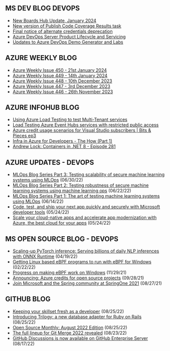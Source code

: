 ## MS DEV BLOG DEVOPS 

<!-- DEVBLOGDEVOPS:START -->
- [New Boards Hub Update, January 2024](https://devblogs.microsoft.com/devops/new-boards-hub-update-january-2024/)
- [New version of Publish Code Coverage Results task](https://devblogs.microsoft.com/devops/new-pccr-task/)
- [Final notice of alternate credentials deprecation](https://devblogs.microsoft.com/devops/final-notice-of-alternate-credentials-deprecation/)
- [Azure DevOps Server Product Lifecycle and Servicing](https://devblogs.microsoft.com/devops/azure-devops-server-product-lifecycle-and-servicing/)
- [Updates to Azure DevOps Demo Generator and Labs](https://devblogs.microsoft.com/devops/updates-to-azure-devops-demo-generator-and-labs/)
<!-- DEVBLOGDEVOPS:END -->


## AZURE WEEKLY BLOG

<!-- AZUREWEEKLY:START -->
- [Azure Weekly Issue 450 - 21st January 2024](https://azureweekly.info/issue-450.html)
- [Azure Weekly Issue 449 - 14th January 2024](https://azureweekly.info/issue-449.html)
- [Azure Weekly Issue 448 - 10th December 2023](https://azureweekly.info/issue-448.html)
- [Azure Weekly Issue 447 - 3rd December 2023](https://azureweekly.info/issue-447.html)
- [Azure Weekly Issue 446 - 26th November 2023](https://azureweekly.info/issue-446.html)
<!-- AZUREWEEKLY:END -->

## AZURE INFOHUB BLOG 

<!-- AZUREINFOHUB:START -->
- [Using Azure Load Testing to test Multi-Tenant services](https://techcommunity.microsoft.com/t5/azure-architecture-blog/using-azure-load-testing-to-test-multi-tenant-services/ba-p/4037435)
- [Load Testing Azure Event Hubs services with restricted public access](https://techcommunity.microsoft.com/t5/azure-architecture-blog/load-testing-azure-event-hubs-services-with-restricted-public/ba-p/4037388)
- [Azure credit usage scenarios for Visual Studio subscribers | Bits &amp; Pieces ep3](https://www.youtube.com/watch?v=mEIL_ZX19b0)
- [Infra in Azure for Developers - The How &lpar;Part 1&rpar;](https://techcommunity.microsoft.com/t5/azure-developer-community-blog/infra-in-azure-for-developers-the-how-part-1/ba-p/4036531)
- [Andrew Lock: Containers in .NET 8 - Episode 281](http://feed.azuredevops.show/andrew-lock-containers-in-net-8-episode-281)
<!-- AZUREINFOHUB:END -->


## AZURE UPDATES - DEVOPS 

<!-- AZUREUPDATES:START -->

 - [MLOps Blog Series Part 3: Testing scalability of secure machine learning systems using MLOps](https://azure.microsoft.com/blog/mlops-blog-series-part-3-testing-scalability-of-secure-machine-learning-systems-using-mlops/) (06/30/22)
 - [MLOps Blog Series Part 2: Testing robustness of secure machine learning systems using machine learning ops](https://azure.microsoft.com/blog/mlops-blog-series-part-2-testing-robustness-of-secure-machine-learning-systems-using-machine-learning-ops/) (06/22/22)
 - [MLOps Blog Series Part 1: The art of testing machine learning systems using MLOps](https://azure.microsoft.com/blog/mlops-blog-series-part-1-the-art-of-testing-machine-learning-systems-using-mlops/) (06/14/22)
 - [Code, test, and ship your next app quickly and securely with Microsoft developer tools](https://azure.microsoft.com/blog/code-test-and-ship-your-next-app-quickly-and-securely-with-microsoft-developer-tools/) (05/24/22)
 - [Scale your cloud-native apps and accelerate app modernization with Azure, the best cloud for your apps](https://azure.microsoft.com/blog/scale-your-cloudnative-apps-and-accelerate-app-modernization-with-azure-the-best-cloud-for-your-apps/) (05/24/22)
<!-- AZUREUPDATES:END -->


## MS OPEN SOURCE BLOG - DEVOPS 

<!-- MSOPENSOURCEBLOG:START -->

 - [Scaling-up PyTorch inference: Serving billions of daily NLP inferences with ONNX Runtime](https://cloudblogs.microsoft.com/opensource/2022/04/19/scaling-up-pytorch-inference-serving-billions-of-daily-nlp-inferences-with-onnx-runtime/) (04/19/22)
 - [Getting Linux based eBPF programs to run with eBPF for Windows](https://cloudblogs.microsoft.com/opensource/2022/02/22/getting-linux-based-ebpf-programs-to-run-with-ebpf-for-windows/) (02/22/22)
 - [Progress on making eBPF work on Windows](https://cloudblogs.microsoft.com/opensource/2021/11/29/progress-on-making-ebpf-work-on-windows/) (11/29/21)
 - [Announcing: Azure credits for open source projects](https://cloudblogs.microsoft.com/opensource/2021/09/28/announcing-azure-credits-for-open-source-projects/) (09/28/21)
 - [Join Microsoft and the Spring community at SpringOne 2021](https://cloudblogs.microsoft.com/opensource/2021/08/27/join-microsoft-and-the-spring-community-at-springone-2021/) (08/27/21)
<!-- MSOPENSOURCEBLOG:END -->


## GITHUB BLOG


<!-- GITHUB:START -->

 - [Keeping your skillset fresh as a developer](https://github.blog/2022-08-25-keeping-your-skillset-fresh-as-a-developer/) (08/25/22)
 - [Introducing Trilogy: a new database adapter for Ruby on Rails](https://github.blog/2022-08-25-introducing-trilogy-a-new-database-adapter-for-ruby-on-rails/) (08/25/22)
 - [Open Source Monthly: August 2022 Edition](https://github.blog/2022-08-25-open-source-monthly-august-2022-edition/) (08/25/22)
 - [The full lineup for Git Merge 2022 revealed](https://github.blog/2022-08-23-the-full-lineup-for-git-merge-2022-revealed/) (08/23/22)
 - [GitHub Discussions is now available on GitHub Enterprise Server](https://github.blog/2022-08-17-github-discussions-is-now-available-on-github-enterprise-server/) (08/17/22)
<!-- GITHUB:END -->
